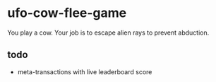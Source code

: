 # ufo-cow-flee-game

You play a cow. Your job is to escape alien rays to prevent abduction. 

## todo
- meta-transactions with live leaderboard score
